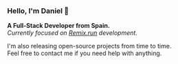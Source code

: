 ### Hello, I'm Daniel 👋

**A Full-Stack Developer from Spain.**
<br />
_Currently focused on [Remix.run](https://github.com/remix-run) development._

I'm also releasing open-source projects from time to time.
<br />
Feel free to contact me if you need help with anything.

